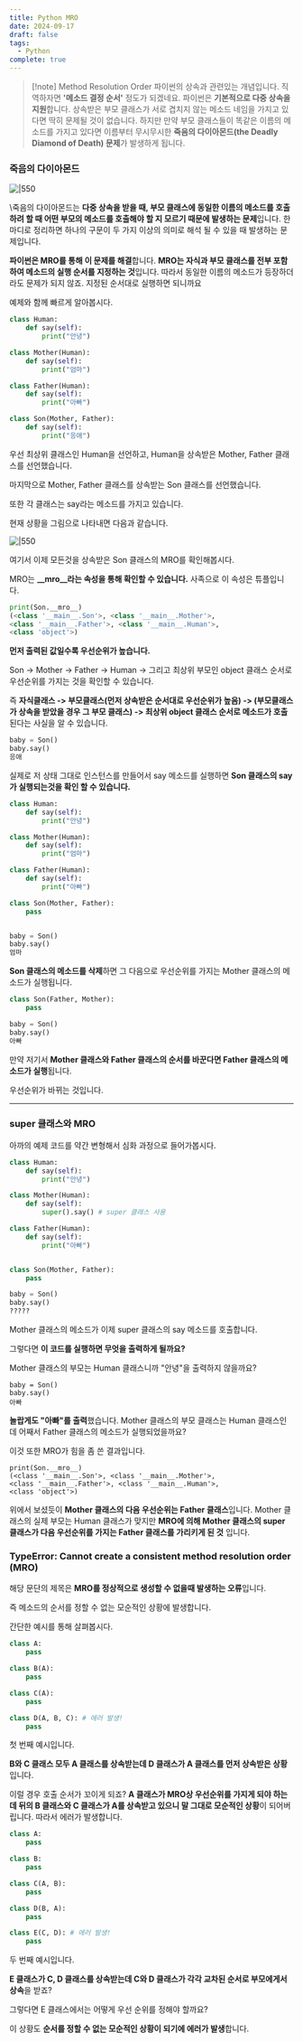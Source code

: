 ```yaml
---
title: Python MRO
date: 2024-09-17
draft: false
tags:
  - Python
complete: true
---
```

> [!note] Method Resolution Order
> 파이썬의 상속과 관련있는 개념입니다. 직역하자면 **'메소드 결정 순서'** 정도가 되겠네요.
파이썬은 **기본적으로 다중 상속을 지원**합니다. 상속받은 부모 클래스가 서로 겹치지 않는 메소드 네임을 가지고 있다면 딱히 문제될 것이 없습니다. 하지만 만약 부모 클래스들이 똑같은 이름의 메소드를 가지고 있다면 이름부터 무시무시한 **죽음의 다이아몬드(the Deadly Diamond of Death) 문제**가 발생하게 됩니다.

### 죽음의 다이아몬드
![|550](https://i.imgur.com/W9WyEgW.png)

\죽음의 다이아몬드는 **다중 상속을 받을 때, 부모 클래스에 동일한 이름의 메소드를 호출하려 할 때 어떤 부모의 메소드를 호출해야 할 지 모르기 때문에 발생하는 문제**입니다. 한 마디로 정리하면 하나의 구문이 두 가지 이상의 의미로 해석 될 수 있을 때 발생하는 문제입니다.

**파이썬은 MRO를 통해 이 문제를 해결**합니다. **MRO는 자식과 부모 클래스를 전부 포함하여 메소드의 실행 순서를 지정하는 것**입니다. 따라서 동일한 이름의 메소드가 등장하더라도 문제가 되지 않죠. 지정된 순서대로 실행하면 되니까요

예제와 함께 빠르게 알아봅시다.
```python
class Human:
    def say(self):
        print("안녕")

class Mother(Human):
    def say(self):
        print("엄마")

class Father(Human):
    def say(self):
        print("아빠")

class Son(Mother, Father):
    def say(self):
        print("응애")
```

우선 최상위 클래스인 Human을 선언하고, Human을 상속받은 Mother, Father 클래스를 선언했습니다.

마지막으로 Mother, Father 클래스를 상속받는 Son 클래스를 선언했습니다.

또한 각 클래스는 say라는 메소드를 가지고 있습니다.

현재 상황을 그림으로 나타내면 다음과 같습니다.

![|550](https://i.imgur.com/iLtGoMu.png)

여기서 이제 모든것을 상속받은 Son 클래스의 MRO를 확인해봅시다.

MRO는 **__mro__라는 속성을 통해 확인할 수 있습니다.** 사족으로 이 속성은 튜플입니다.
```python
print(Son.__mro__)
(<class '__main__.Son'>, <class '__main__.Mother'>, 
<class '__main__.Father'>, <class '__main__.Human'>, 
<class 'object'>)
```

**먼저 출력된 값일수록 우선순위가 높습니다.**

Son -> Mother -> Father -> Human -> 그리고 최상위 부모인 object 클래스 순서로 우선순위를 가지는 것을 확인할 수 있습니다.

즉 **자식클래스 -> 부모클래스(먼저 상속받은 순서대로 우선순위가 높음) -> (부모클래스가 상속을 받았을 경우 그 부모 클래스) -> 최상위 object 클래스 순서로 메소드가 호출**된다는 사실을 알 수 있습니다.

```python
baby = Son()
baby.say()
응애
```

실제로 저 상태 그대로 인스턴스를 만들어서 say 메소드를 실행하면 **Son 클래스의 say가 실행되는것을 확인 할 수 있습니다.**
```python
class Human:
    def say(self):
        print("안녕")

class Mother(Human):
    def say(self):
        print("엄마")

class Father(Human):
    def say(self):
        print("아빠")

class Son(Mother, Father):
    pass


baby = Son()
baby.say()
엄마
```

**Son 클래스의 메소드를 삭제**하면 그 다음으로 우선순위를 가지는 Mother 클래스의 메소드가 실행됩니다.

```python
class Son(Father, Mother):
    pass

baby = Son()
baby.say()
아빠
```

만약 저기서 **Mother 클래스와 Father 클래스의 순서를 바꾼다면 Father 클래스의 메소드가 실행**됩니다.

우선순위가 바뀌는 것입니다.

---

### super 클래스와 MRO

아까의 예제 코드를 약간 변형해서 심화 과정으로 들어가봅시다.

```python
class Human:
    def say(self):
        print("안녕")

class Mother(Human):
    def say(self):
        super().say() # super 클래스 사용

class Father(Human):
    def say(self):
        print("아빠")


class Son(Mother, Father):
    pass

baby = Son()
baby.say()
?????
```

Mother 클래스의 메소드가 이제 super 클래스의 say 메소드를 호출합니다.

그렇다면 **이 코드를 실행하면 무엇을 출력하게 될까요?**

Mother 클래스의 부모는 Human 클래스니까 "안녕"을 출력하지 않을까요?

```
baby = Son()
baby.say()
아빠
```

**놀랍게도 "아빠"를 출력**했습니다. Mother 클래스의 부모 클래스는 Human 클래스인데 어째서 Father 클래스의 메소드가 실행되었을까요?

이것 또한 MRO가 힘을 좀 쓴 결과입니다.

```
print(Son.__mro__)
(<class '__main__.Son'>, <class '__main__.Mother'>, 
<class '__main__.Father'>, <class '__main__.Human'>, 
<class 'object'>)
```

위에서 보셨듯이 **Mother 클래스의 다음 우선순위는 Father 클래스**입니다. Mother 클래스의 실제 부모는 Human 클래스가 맞지만 **MRO에 의해 Mother 클래스의 super 클래스가 다음 우선순위를 가지는 Father 클래스를 가리키게 된 것** 입니다.


### TypeError: Cannot create a consistent method resolution order (MRO)

해당 문단의 제목은 **MRO를 정상적으로 생성할 수 없을때 발생하는 오류**입니다.

즉 메소드의 순서를 정할 수 없는 모순적인 상황에 발생합니다.

간단한 예시를 통해 살펴봅시다.

```python
class A:
    pass

class B(A):
    pass

class C(A):
    pass

class D(A, B, C): # 에러 발생!
    pass
```

첫 번째 예시입니다.

**B와 C 클래스 모두 A 클래스를 상속받는데 D 클래스가 A 클래스를 먼저 상속받은 상황**입니다.

이럴 경우 호출 순서가 꼬이게 되죠? **A 클래스가 MRO상 우선순위를 가지게 되야 하는데 뒤의 B 클래스와 C 클래스가 A를 상속받고 있으니 말 그대로 모순적인 상황**이 되어버립니다. 따라서 에러가 발생합니다.

```python
class A:
    pass

class B:
    pass

class C(A, B):
    pass

class D(B, A):
    pass

class E(C, D): # 에러 발생!
    pass
```

두 번째 예시입니다.

**E 클래스가 C, D 클래스를 상속받는데 C와 D 클래스가 각각 교차된 순서로 부모에게서 상속**을 받죠?

그렇다면 E 클래스에서는 어떻게 우선 순위를 정해야 할까요?

이 상황도 **순서를 정할 수 없는 모순적인 상황이 되기에 에러가 발생**합니다.